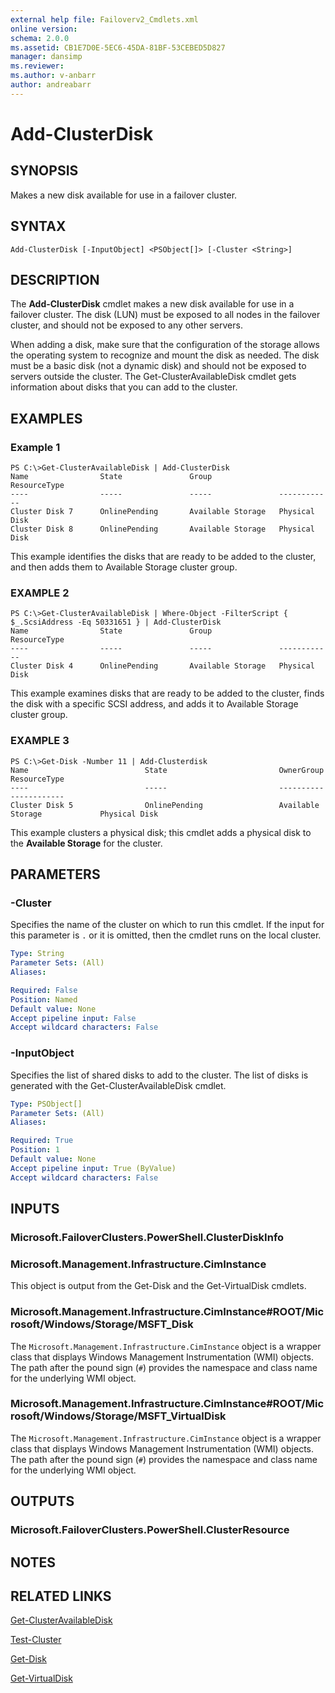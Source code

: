 ```yaml
---
external help file: Failoverv2_Cmdlets.xml
online version: 
schema: 2.0.0
ms.assetid: CB1E7D0E-5EC6-45DA-81BF-53CEBED5D827
manager: dansimp
ms.reviewer:
ms.author: v-anbarr
author: andreabarr
---
```


# Add-ClusterDisk

## SYNOPSIS
Makes a new disk available for use in a failover cluster.

## SYNTAX

```
Add-ClusterDisk [-InputObject] <PSObject[]> [-Cluster <String>]
```

## DESCRIPTION
The **Add-ClusterDisk** cmdlet makes a new disk available for use in a failover cluster.
The disk (LUN) must be exposed to all nodes in the failover cluster, and should not be exposed to any other servers.

When adding a disk, make sure that the configuration of the storage allows the operating system to recognize and mount the disk as needed.
The disk must be a basic disk (not a dynamic disk) and should not be exposed to servers outside the cluster.
The Get-ClusterAvailableDisk cmdlet gets information about disks that you can add to the cluster.

## EXAMPLES

### Example 1
```
PS C:\>Get-ClusterAvailableDisk | Add-ClusterDisk
Name                State               Group               ResourceType 
----                -----               -----               ------------ 
Cluster Disk 7      OnlinePending       Available Storage   Physical Disk 
Cluster Disk 8      OnlinePending       Available Storage   Physical Disk
```

This example identifies the disks that are ready to be added to the cluster, and then adds them to Available Storage cluster group.

### EXAMPLE 2
```
PS C:\>Get-ClusterAvailableDisk | Where-Object -FilterScript { $_.ScsiAddress -Eq 50331651 } | Add-ClusterDisk
Name                State               Group               ResourceType 
----                -----               -----               ------------ 
Cluster Disk 4      OnlinePending       Available Storage   Physical Disk
```

This example examines disks that are ready to be added to the cluster, finds the disk with a specific SCSI address, and adds it to Available Storage cluster group.

### EXAMPLE 3
```
PS C:\>Get-Disk -Number 11 | Add-Clusterdisk
Name                          State                         OwnerGroup                    ResourceType 
----                          -----                         ----------                    ------------ 
Cluster Disk 5                OnlinePending                 Available Storage             Physical Disk
```

This example clusters a physical disk; this cmdlet adds a physical disk to the **Available Storage** for the cluster.

## PARAMETERS

### -Cluster
Specifies the name of the cluster on which to run this cmdlet.
If the input for this parameter is `.` or it is omitted, then the cmdlet runs on the local cluster.

```yaml
Type: String
Parameter Sets: (All)
Aliases: 

Required: False
Position: Named
Default value: None
Accept pipeline input: False
Accept wildcard characters: False
```

### -InputObject
Specifies the list of shared disks to add to the cluster.
The list of disks is generated with the Get-ClusterAvailableDisk  cmdlet.

```yaml
Type: PSObject[]
Parameter Sets: (All)
Aliases: 

Required: True
Position: 1
Default value: None
Accept pipeline input: True (ByValue)
Accept wildcard characters: False
```

## INPUTS

### Microsoft.FailoverClusters.PowerShell.ClusterDiskInfo

### Microsoft.Management.Infrastructure.CimInstance
This object is output from the Get-Disk and the Get-VirtualDisk cmdlets.

### Microsoft.Management.Infrastructure.CimInstance#ROOT/Microsoft/Windows/Storage/MSFT_Disk
The `Microsoft.Management.Infrastructure.CimInstance` object is a wrapper class that displays Windows Management Instrumentation (WMI) objects.
The path after the pound sign (`#`) provides the namespace and class name for the underlying WMI object.

### Microsoft.Management.Infrastructure.CimInstance#ROOT/Microsoft/Windows/Storage/MSFT_VirtualDisk
The `Microsoft.Management.Infrastructure.CimInstance` object is a wrapper class that displays Windows Management Instrumentation (WMI) objects.
The path after the pound sign (`#`) provides the namespace and class name for the underlying WMI object.

## OUTPUTS

### Microsoft.FailoverClusters.PowerShell.ClusterResource

## NOTES

## RELATED LINKS

[Get-ClusterAvailableDisk](./Get-ClusterAvailableDisk.md)

[Test-Cluster](./Test-Cluster.md)

[Get-Disk](../storage/Get-Disk.md)

[Get-VirtualDisk](../storage/Get-VirtualDisk.md)

